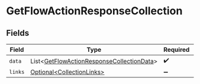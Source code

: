 # GetFlowActionResponseCollection


## Fields

| Field                                                                                                        | Type                                                                                                         | Required                                                                                                     | Description                                                                                                  |
| ------------------------------------------------------------------------------------------------------------ | ------------------------------------------------------------------------------------------------------------ | ------------------------------------------------------------------------------------------------------------ | ------------------------------------------------------------------------------------------------------------ |
| `data`                                                                                                       | List\<[GetFlowActionResponseCollectionData](../../models/components/GetFlowActionResponseCollectionData.md)> | :heavy_check_mark:                                                                                           | N/A                                                                                                          |
| `links`                                                                                                      | [Optional\<CollectionLinks>](../../models/components/CollectionLinks.md)                                     | :heavy_minus_sign:                                                                                           | N/A                                                                                                          |